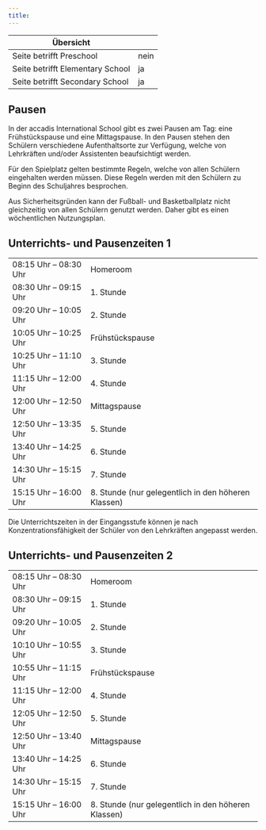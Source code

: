 ```yaml
---
title: 
---
```

| Übersicht | |
| --- | --- |
| Seite betrifft Preschool | nein |
| Seite betrifft Elementary School | ja |
| Seite betrifft Secondary School | ja |

## Pausen 

In der accadis International School gibt es zwei Pausen am Tag: eine Frühstückspause und eine Mittagspause. In den Pausen stehen den Schülern verschiedene Aufenthaltsorte zur Verfügung, welche von Lehrkräften und/oder Assistenten beaufsichtigt werden.

Für den Spielplatz gelten bestimmte Regeln, welche von allen Schülern eingehalten werden müssen. Diese Regeln werden mit den Schülern zu Beginn des Schuljahres besprochen.

Aus Sicherheitsgründen kann der Fußball- und Basketballplatz nicht gleichzeitig von allen Schülern genutzt werden. Daher gibt es einen wöchentlichen Nutzungsplan.

## Unterrichts- und Pausenzeiten 1 

<table><tbody><tr><td>08:15 Uhr – 08:30 Uhr</td><td>Homeroom</td></tr><tr><td>08:30 Uhr – 09:15 Uhr</td><td>1. Stunde</td></tr><tr><td>09:20 Uhr – 10:05 Uhr</td><td>2. Stunde</td></tr><tr><td>10:05 Uhr – 10:25 Uhr</td><td>Frühstückspause</td></tr><tr><td>10:25 Uhr – 11:10 Uhr</td><td>3. Stunde</td></tr><tr><td>11:15 Uhr – 12:00 Uhr</td><td>4. Stunde</td></tr><tr><td>12:00 Uhr – 12:50 Uhr</td><td>Mittagspause</td></tr><tr><td>12:50 Uhr – 13:35 Uhr</td><td>5. Stunde</td></tr><tr><td>13:40 Uhr – 14:25 Uhr</td><td>6. Stunde</td></tr><tr><td>14:30 Uhr – 15:15 Uhr</td><td>7. Stunde</td></tr><tr><td>15:15 Uhr – 16:00 Uhr</td><td>8. Stunde (nur gelegentlich in den höheren Klassen)</td></tr></tbody></table>

Die Unterrichtszeiten in der Eingangsstufe können je nach Konzentrationsfähigkeit der Schüler von den Lehrkräften angepasst werden.

## Unterrichts- und Pausenzeiten 2 

<table><tbody><tr><td>08:15 Uhr – 08:30 Uhr</td><td>Homeroom</td></tr><tr><td>08:30 Uhr – 09:15 Uhr</td><td>1. Stunde</td></tr><tr><td>09:20 Uhr – 10:05 Uhr</td><td>2. Stunde</td></tr><tr><td>10:10 Uhr – 10:55 Uhr</td><td>3. Stunde</td></tr><tr><td>10:55 Uhr – 11:15 Uhr</td><td>Frühstückspause</td></tr><tr><td>11:15 Uhr – 12:00 Uhr</td><td>4. Stunde</td></tr><tr><td>12:05 Uhr – 12:50 Uhr</td><td>5. Stunde</td></tr><tr><td>12:50 Uhr – 13:40 Uhr</td><td>Mittagspause</td></tr><tr><td>13:40 Uhr – 14:25 Uhr</td><td>6. Stunde</td></tr><tr><td>14:30 Uhr – 15:15 Uhr</td><td>7. Stunde</td></tr><tr><td>15:15 Uhr – 16:00 Uhr</td><td>8. Stunde (nur gelegentlich in den höheren Klassen)</td></tr></tbody></table>